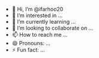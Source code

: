 - 👋 Hi, I’m @ifarhoo20
- 👀 I’m interested in ...
- 🌱 I’m currently learning ... 
- 💞️ I’m looking to collaborate on ... 
- 📫 How to reach me ...    
- 😄 Pronouns: ...  
- ⚡ Fun fact: ...  
    
<!---
ifarhoo20/ifarhoo20 is a ✨ special ✨ repository because its `README.md` (this file) appears on your GitHub profile. 
You can click the Preview link to take a look at your changes. 
--->
